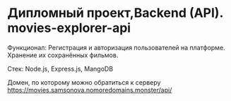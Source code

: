 # Дипломный проект,Backend (API).  movies-explorer-api

Функционал: Регистрация и авторизация пользователей на платформе.
Хранение их сохранённых фильмов.

Стек: Node.js, Express.js, MangoDB

Домен, по которому можно обратиться к серверу https://movies.samsonova.nomoredomains.monster/api/
